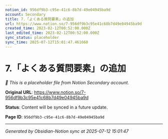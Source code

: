 ```yaml
---
notion_id: 956df9b3-c95e-41c6-8b7d-49e04945ba9d
account: Secondary
title: 7.「よくある質問要素」の追加
url: https://www.notion.so/7-956df9b3c95e41c68b7d49e04945ba9d
created_time: 2023-02-12T00:52:00.000Z
last_edited_time: 2023-02-12T00:52:00.000Z
sync_status: placeholder
sync_time: 2025-07-12T15:01:47.461660
---
```


# 7.「よくある質問要素」の追加

*🔄 This is a placeholder file from Notion Secondary account.*

**Original URL**: https://www.notion.so/7-956df9b3c95e41c68b7d49e04945ba9d

**Status**: Content will be synced in a future update.

**Page ID**: `956df9b3-c95e-41c6-8b7d-49e04945ba9d`

---

*Generated by Obsidian-Notion sync at 2025-07-12 15:01:47*
